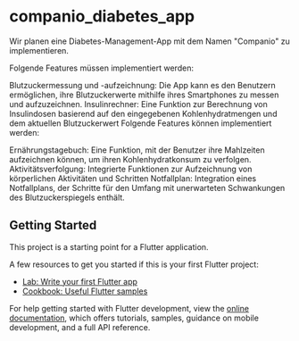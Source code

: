 # companio_diabetes_app

Wir planen eine Diabetes-Management-App mit dem Namen "Companio" zu implementieren.

Folgende Features müssen implementiert werden:

Blutzuckermessung und -aufzeichnung: Die App kann es den Benutzern ermöglichen, ihre Blutzuckerwerte mithilfe ihres Smartphones zu messen und aufzuzeichnen.
Insulinrechner: Eine Funktion zur Berechnung von Insulindosen basierend auf den eingegebenen Kohlenhydratmengen und dem aktuellen Blutzuckerwert
Folgende Features können implementiert werden:

Ernährungstagebuch: Eine Funktion, mit der Benutzer ihre Mahlzeiten aufzeichnen können, um ihren Kohlenhydratkonsum zu verfolgen.
Aktivitätsverfolgung: Integrierte Funktionen zur Aufzeichnung von körperlichen Aktivitäten und Schritten
Notfallplan: Integration eines Notfallplans, der Schritte für den Umfang mit unerwarteten Schwankungen des Blutzuckerspiegels enthält.

## Getting Started

This project is a starting point for a Flutter application.

A few resources to get you started if this is your first Flutter project:

- [Lab: Write your first Flutter app](https://docs.flutter.dev/get-started/codelab)
- [Cookbook: Useful Flutter samples](https://docs.flutter.dev/cookbook)

For help getting started with Flutter development, view the
[online documentation](https://docs.flutter.dev/), which offers tutorials,
samples, guidance on mobile development, and a full API reference.
